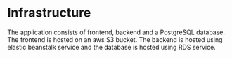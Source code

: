 # Infrastructure
The application consists of frontend, backend and a PostgreSQL database. The frontend is hosted on an aws S3 bucket. The 
backend is hosted using elastic beanstalk service and the database is hosted using RDS service.